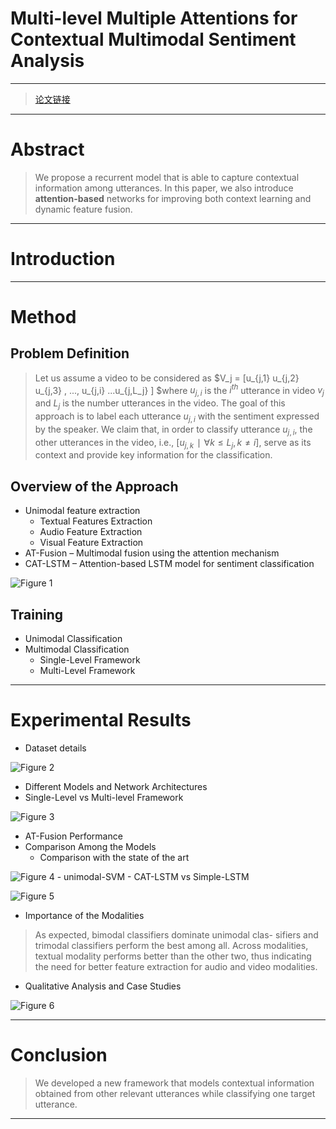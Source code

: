# Multi-level Multiple Attentions for Contextual Multimodal Sentiment Analysis

----------
> [论文链接](https://github.com/Eurus-Holmes/Research_Papers/blob/master/papers/multiple-attentions-for-multimodal-sentiment-analysis.pdf)

----------
# Abstract

> We propose a recurrent model that is able to capture contextual information among utterances. In this paper, we also introduce **attention-based** networks for improving both context learning and dynamic feature fusion. 

----------
# Introduction

----------
# Method
## Problem Definition

> Let us assume a video to be considered as $V_j = [u_{j,1} u_{j,2} u_{j,3} , ..., u_{j,i} ...u_{j,L_j} ] $where $u_{j,i}$ is the $i^{th}$ utterance in video $v_j$ and $L_j$ is the number utterances in the video. The goal of this approach is to label each utterance $u_{j,i}$ with the sentiment expressed by the speaker. We claim that, in order to classify utterance $u_{j,i}$, the other utterances in the video, i.e., $[u_{j,k} ∣ ∀k ≤ L_j,k ≠ i]$, serve as its context and provide key information for the classification.

## Overview of the Approach

 - Unimodal feature extraction
    - Textual Features Extraction
    - Audio Feature Extraction
    - Visual Feature Extraction
 - AT-Fusion – Multimodal fusion using the attention mechanism
 - CAT-LSTM – Attention-based LSTM model for sentiment classification

![Figure 1](https://github.com/Eurus-Holmes/Research_Papers/raw/master/paper_notes/multiple-attentions-for-multimodal-sentiment-analysis/images/1.png)


## Training

 - Unimodal Classification
 - Multimodal Classification
    - Single-Level Framework
    - Multi-Level Framework

----------
# Experimental Results

 - Dataset details

![Figure 2](https://github.com/Eurus-Holmes/Research_Papers/raw/master/paper_notes/multiple-attentions-for-multimodal-sentiment-analysis/images/2.png)

 - Different Models and Network Architectures
 - Single-Level vs Multi-level Framework
 
![Figure 3](https://github.com/Eurus-Holmes/Research_Papers/raw/master/paper_notes/multiple-attentions-for-multimodal-sentiment-analysis/images/3.png)
 - AT-Fusion Performance
 - Comparison Among the Models
    - Comparison with the state of the art
    
![Figure 4](https://github.com/Eurus-Holmes/Research_Papers/raw/master/paper_notes/multiple-attentions-for-multimodal-sentiment-analysis/images/4.png)
    - unimodal-SVM
    - CAT-LSTM vs Simple-LSTM
    
![Figure 5](https://github.com/Eurus-Holmes/Research_Papers/raw/master/paper_notes/multiple-attentions-for-multimodal-sentiment-analysis/images/5.png)

 - Importance of the Modalities
> As expected, bimodal classifiers dominate unimodal clas- sifiers and trimodal classifiers perform the best among all. Across modalities, textual modality performs better than the other two, thus indicating the need for better feature extraction for audio and video modalities.
 - Qualitative Analysis and Case Studies

![Figure 6](https://github.com/Eurus-Holmes/Research_Papers/raw/master/paper_notes/multiple-attentions-for-multimodal-sentiment-analysis/images/6.png)

----------
# Conclusion
 > We developed a new framework that models contextual information obtained from other relevant utterances while classifying one target utterance. 

----------


     

    
